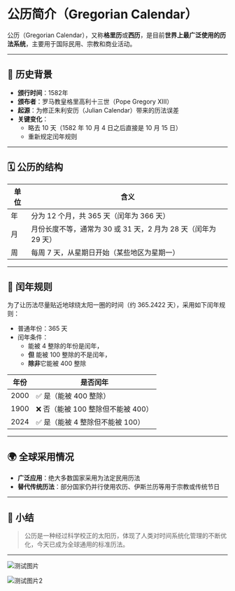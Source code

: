 

# 公历简介（Gregorian Calendar）

公历（Gregorian Calendar），又称**格里历**或**西历**，是目前**世界上最广泛使用的历法系统**，主要用于国际民用、宗教和商业活动。

------

## 📜 历史背景

- **颁行时间**：1582年
- **颁布者**：罗马教皇格里高利十三世（Pope Gregory XIII）
- **起源**：为修正朱利安历（Julian Calendar）带来的历法误差
- **关键变化**：
  - 略去 10 天（1582 年 10 月 4 日之后直接是 10 月 15 日）
  - 重新规定闰年规则

------

## 🗓️ 公历的结构

| 单位 | 含义                                                         |
| ---- | ------------------------------------------------------------ |
| 年   | 分为 12 个月，共 365 天（闰年为 366 天）                     |
| 月   | 月份长度不等，通常为 30 或 31 天，2 月为 28 天（闰年为 29 天） |
| 周   | 每周 7 天，从星期日开始（某些地区为星期一）                  |

------

## 🔁 闰年规则

为了让历法尽量贴近地球绕太阳一圈的时间（约 365.2422 天），采用如下闰年规则：

- 普通年份：365 天
- 闰年条件：
  - 能被 4 整除的年份是闰年，
  - **但** 能被 100 整除的不是闰年，
  - **除非**它能被 400 整除

| 年份 | 是否闰年                          |
| ---- | --------------------------------- |
| 2000 | ✅ 是（能被 400 整除）             |
| 1900 | ❌ 否（能被 100 整除但不能被 400） |
| 2024 | ✅ 是（能被 4 整除但不能被 100）   |

------

## 🌍 全球采用情况

- **广泛应用**：绝大多数国家采用为法定民用历法
- **替代传统历法**：部分国家仍并行使用农历、伊斯兰历等用于宗教或传统节日

------

## 🧠 小结

> 公历是一种经过科学校正的太阳历，体现了人类对时间系统化管理的不断优化，今天已成为全球通用的标准历法。

------

![测试图片](https://notion.lopop.top/113951609_p0.png)

![测试图片2](https://notion.lopop.top/cover.jpg)